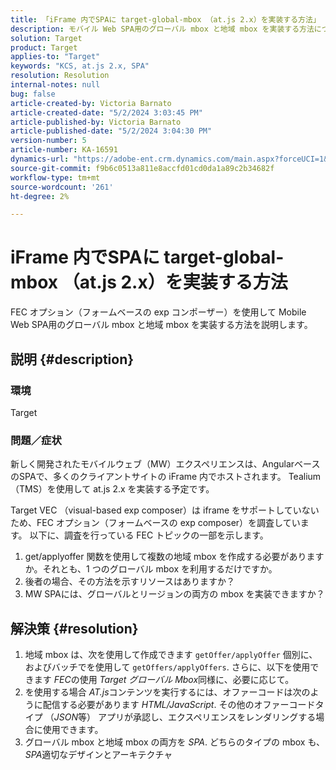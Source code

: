 ```yaml
---
title: 「iFrame 内でSPAに target-global-mbox （at.js 2.x）を実装する方法」
description: モバイル Web SPA用のグローバル mbox と地域 mbox を実装する方法について説明します。
solution: Target
product: Target
applies-to: "Target"
keywords: "KCS, at.js 2.x, SPA"
resolution: Resolution
internal-notes: null
bug: false
article-created-by: Victoria Barnato
article-created-date: "5/2/2024 3:03:45 PM"
article-published-by: Victoria Barnato
article-published-date: "5/2/2024 3:04:30 PM"
version-number: 5
article-number: KA-16591
dynamics-url: "https://adobe-ent.crm.dynamics.com/main.aspx?forceUCI=1&pagetype=entityrecord&etn=knowledgearticle&id=5a61b62a-9508-ef11-9f89-6045bd06eea5"
source-git-commit: f9b6c0513a811e8accfd01cd0da1a89c2b34682f
workflow-type: tm+mt
source-wordcount: '261'
ht-degree: 2%

---
```


# iFrame 内でSPAに target-global-mbox （at.js 2.x）を実装する方法


FEC オプション（フォームベースの exp コンポーザー）を使用して Mobile Web SPA用のグローバル mbox と地域 mbox を実装する方法を説明します。

## 説明 {#description}


### <b>環境</b>

Target



### <b>問題／症状</b>

新しく開発されたモバイルウェブ（MW）エクスペリエンスは、AngularベースのSPAで、多くのクライアントサイトの iFrame 内でホストされます。 Tealium （TMS）を使用して at.js 2.x を実装する予定です。

Target VEC （visual-based exp composer）は iframe をサポートしていないため、FEC オプション（フォームベースの exp composer）を調査しています。 以下に、調査を行っている FEC トピックの一部を示します。



1. get/applyoffer 関数を使用して複数の地域 mbox を作成する必要がありますか。それとも、1 つのグローバル mbox を利用するだけですか。
2. 後者の場合、その方法を示すリソースはありますか？
3. MW SPAには、グローバルとリージョンの両方の mbox を実装できますか？



## 解決策 {#resolution}


1. 地域 mbox は、次を使用して作成できます `getOffer/applyOffer` 個別に、およびバッチでを使用して `getOffers/applyOffers`. さらに、以下を使用できます *FEC*&#x200B;の使用 *Target グローバル Mbox*&#x200B;同様に、必要に応じて。
2. を使用する場合 *AT.js*&#x200B;コンテンツを実行するには、オファーコードは次のように配信する必要があります *HTML/JavaScript*. その他のオファーコードタイプ （*JSON*&#x200B;等） アプリが承認し、エクスペリエンスをレンダリングする場合に使用できます。
3. グローバル mbox と地域 mbox の両方を *SPA*. どちらのタイプの mbox も、 *SPA*&#x200B;適切なデザインとアーキテクチャ

